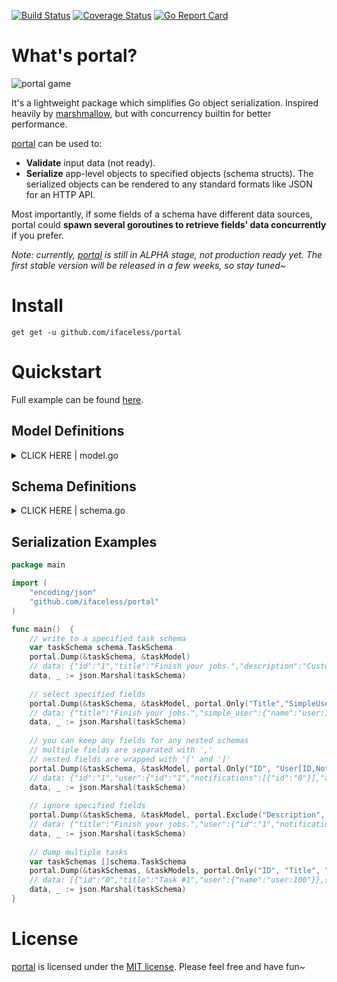 [![Build Status](https://travis-ci.com/iFaceless/portal.svg?branch=master)](https://travis-ci.com/iFaceless/portal)
[![Coverage Status](https://coveralls.io/repos/github/iFaceless/portal/badge.svg?branch=master)](https://coveralls.io/github/iFaceless/portal?branch=master)
[![Go Report Card](https://goreportcard.com/badge/github.com/iFaceless/portal)](https://goreportcard.com/report/github.com/iFaceless/portal)

# What's portal?
![portal game](https://s2.ax1x.com/2019/09/28/u1TnEt.jpg)

It's a lightweight package which simplifies Go object serialization. Inspired heavily by [marshmallow](https://github.com/marshmallow-code/marshmallow), but with concurrency builtin for better performance.

[portal](https://github.com/iFaceless/portal/) can be used to:
- **Validate** input data (not ready).
- **Serialize** app-level objects to specified objects (schema structs). The serialized objects can be rendered to any standard formats like JSON for an HTTP API.

Most importantly, if some fields of a schema have different data sources, portal could **spawn several goroutines to retrieve fields' data concurrently** if you prefer.

*Note: currently, [portal](https://github.com/iFaceless/portal/) is still in ALPHA stage, not production ready yet. The first stable version will be released in a few weeks, so stay tuned~*

# Install

```
get get -u github.com/ifaceless/portal
```

# Quickstart

Full example can be found [here](./examples/todo).

## Model Definitions

<details>
	<summary>CLICK HERE | model.go</summary>
	
	<p>
	```go
    type NotificationModel struct {
    	ID      int
    	Title   string
    	Content string
    }
    
    type UserModel struct {
    	ID int
    }
    
    func (u *UserModel) Fullname() string {
    	return fmt.Sprintf("user:%d", u.ID)
    }
    
    func (u *UserModel) Notifications() (result []*NotificationModel) {
    	for i := 0; i < 1; i++ {
    		result = append(result, &NotificationModel{
    			ID:      i,
    			Title:   fmt.Sprintf("title_%d", i),
    			Content: fmt.Sprintf("content_%d", i),
    		})
    	}
    	return
    }
    
    type TaskModel struct {
    	ID     int
    	UserID int
    	Title  string
    }
    
    func (t *TaskModel) User() *UserModel {
    	return &UserModel{t.UserID}
    }
    ```
	</p>
</details>


## Schema Definitions

<details>
	<summary>CLICK HERE | schema.go</summary>
	
	<p>
	```go
	type NotiSchema struct {
    	ID      string `json:"id,omitempty"`
    	Title   string `json:"title,omitempty"`
    	Content string `json:"content,omitempty"`
    }
    
    type UserSchema struct {
    	ID                   string        `json:"id,omitempty"`
    	// Get user name from `UserModel.Fullname()`
    	Name                 string        `json:"name,omitempty" portal:"attr:Fullname"`
    	Notifications        []*NotiSchema `json:"notifications,omitempty" portal:"nested"`
    	AnotherNotifications []*NotiSchema `json:"another_notifications,omitempty" portal:"nested;attr:Notifications"`
    }
    
    type TaskSchema struct {
    	ID          string      `json:"id,omitempty"`
    	Title       string      `json:"title,omitempty"`
    	Description string      `json:"description,omitempty" portal:"meth:GetDescription"`
    	// UserSchema is a nested schema
    	User        *UserSchema `json:"user,omitempty" portal:"nested"`
    	// We just want `Name` field for `SimpleUser`.
    	// Besides, the datasource is the same with `UserSchema`
    	SimpleUser  *UserSchema `json:"simple_user,omitempty" portal:"nested;only:Name;attr:User"`
    }
    
    func (ts *TaskSchema) GetDescription(model *model.TaskModel) string {
    	return "Custom description"
    }
	```
	</p>
</details>


## Serialization Examples

```go
package main

import (
	"encoding/json"
	"github.com/ifaceless/portal"
)

func main()  {
    // write to a specified task schema
    var taskSchema schema.TaskSchema
    portal.Dump(&taskSchema, &taskModel)
    // data: {"id":"1","title":"Finish your jobs.","description":"Custom description","user":{"id":"1","name":"user:1","notifications":[{"id":"0","title":"title_0","content":"content_0"}],"another_notifications":[{"id":"0","title":"title_0","content":"content_0"}]},"simple_user":{"name":"user:1"}}
    data, _ := json.Marshal(taskSchema)
 
    // select specified fields
    portal.Dump(&taskSchema, &taskModel, portal.Only("Title","SimpleUser"))
    // data: {"title":"Finish your jobs.","simple_user":{"name":"user:1"}}
    data, _ := json.Marshal(taskSchema)
    
    // you can keep any fields for any nested schemas
    // multiple fields are separated with ','
    // nested fields are wrapped with '[' and ']'
    portal.Dump(&taskSchema, &taskModel, portal.Only("ID", "User[ID,Notifications[ID],AnotherNotifications[Title]]", "SimpleUser"))
    // data: {"id":"1","user":{"id":"1","notifications":[{"id":"0"}],"another_notifications":[{"title":"title_0"}]},"simple_user":{"name":"user:1"}}
    data, _ := json.Marshal(taskSchema)
 
    // ignore specified fields
    portal.Dump(&taskSchema, &taskModel, portal.Exclude("Description", "ID", "User[Name,Notifications[ID,Content],AnotherNotifications], SimpleUser"))
    // data: {"title":"Finish your jobs.","user":{"id":"1","notifications":[{"title":"title_0"}]}}
    data, _ := json.Marshal(taskSchema)
 
    // dump multiple tasks
    var taskSchemas []schema.TaskSchema
    portal.Dump(&taskSchemas, &taskModels, portal.Only("ID", "Title", "User[Name]"))
    // data: [{"id":"0","title":"Task #1","user":{"name":"user:100"}},{"id":"1","title":"Task #2","user":{"name":"user:101"}}]
    data, _ := json.Marshal(taskSchema)
}

```

# License

[portal](https://github.com/iFaceless/portal) is licensed under the [MIT license](./LICENSE). Please feel free and have fun~
